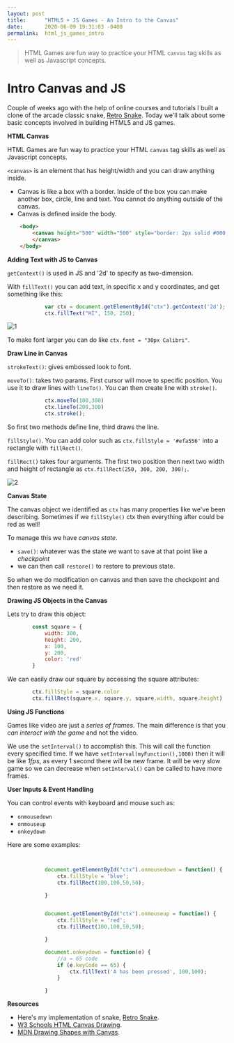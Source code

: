 ```yaml
---
layout: post
title:      "HTML5 + JS Games - An Intro to the Canvas"
date:       2020-06-09 19:31:03 -0400
permalink:  html_js_games_intro
---
```


> HTML Games are fun way to practice your HTML `canvas` tag skills as well as Javascript concepts.

# Intro Canvas and JS

Couple of weeks ago with the help of online courses and tutorials I built a clone of the arcade classic snake, [Retro Snake](http://fbohz.com/html5_games/retro_snake.html). Today we'll talk about some basic concepts involved in building HTML5 and JS games.

**HTML Canvas**

HTML Games are fun way to practice your HTML `canvas` tag skills as well as Javascript concepts.

`<canvas>` is an element that has height/width and you can draw anything inside.
- Canvas is like a box with a border. Inside of the box you can make another box, circle, line and text. You cannot do anything outside of the canvas. 
- Canvas is defined inside the body.

```html
    <body>
        <canvas height="500" width="500" style="border: 2px solid #000;" id="ctx">
        </canvas>
    </body>
```

**Adding Text with JS to Canvas**

`getContext()` is used in JS and '2d' to specify as two-dimension.

With `fillText()` you can add text, in specific x and y coordinates, and get something like this:

```js
            var ctx = document.getElementById("ctx").getContext('2d');
            ctx.fillText("HI", 150, 250);
```

![1](https://user-images.githubusercontent.com/15071636/81889102-61502080-9568-11ea-952c-96daee4d9c55.png)

To make font larger you can do like `ctx.font = "30px Calibri"`.


**Draw Line in Canvas**

`strokeText()`: gives embossed look to font.

`moveTo()`: takes two params. First cursor will move to specific position. You use it to draw lines with `lineTo()`. You can then create line with `stroke()`. 

```js
            ctx.moveTo(100,300)
            ctx.lineTo(200,300)
            ctx.stroke();
```

So first two methods define line, third draws the line.

`fillStyle()`. You can add color such as `ctx.fillStyle = '#efa556'` into a rectangle with `fillRect()`.

`fillRect()` takes four arguments. The first two position then next two width and height of rectangle as `ctx.fillRect(250, 300, 200, 300);`.

![2](https://user-images.githubusercontent.com/15071636/81889930-57c7b800-956a-11ea-9b2a-66d24fb86c55.png)

**Canvas State**

The canvas object we identified as `ctx` has many properties like we've been describing. Sometimes if we `fillStyle()` ctx then everything after could be red as well! 

To manage this we have *canvas state*. 
- `save()`: whatever was the state we want to save at that point like a *checkpoint*
- we can then call `restore()` to restore to previous state.

So when we do modification on canvas and then save the checkpoint and then restore as we need it.

**Drawing JS Objects in the Canvas**

Lets try to draw this object:

```js
        const square = {
            width: 300,
            height: 200,
            x: 100,
            y: 200,
            color: 'red'
        }

```

We can easily draw our square by accessing the square attributes:

```js
        ctx.fillStyle = square.color
        ctx.fillRect(square.x, square.y, square.width, square.height)
```

**Using JS Functions**

Games like video are just a *series of frames*. The main difference is that you *can interact with the game* and not the video.

We use the `setInterval()` to accomplish this. This will call the function every specified time. If we have `setInterval(myFunction(),1000)` then it will be like *1fps*, as every 1 second there will be new frame. It will be very slow game so we can decrease when `setInterval()` can be called to have more frames.

**User Inputs & Event Handling**

You can control events with keyboard and mouse such as:
- `onmousedown`
- `onmouseup`
- `onkeydown`

Here are some examples:

```js


            document.getElementById("ctx").onmousedown = function() {
                ctx.fillStyle = 'blue';
                ctx.fillRect(100,100,50,50);

            }


            document.getElementById("ctx").onmouseup = function() {
                ctx.fillStyle = 'red';
                ctx.fillRect(100,100,50,50);

            }

            document.onkeydown = function(e) {
                //a = 65 code
                if (e.keyCode == 65) {
                    ctx.fillText('A has been pressed', 100,100);
                }

            }
```

**Resources**

- Here's my implementation of snake, [Retro Snake](http://fbohz.com/html5_games/retro_snake.html).
- [W3 Schools HTML Canvas Drawing](https://www.w3schools.com/graphics/canvas_drawing.asp).
- [MDN Drawing Shapes with Canvas](https://developer.mozilla.org/en-US/docs/Web/API/Canvas_API/Tutorial/Drawing_shapes).
